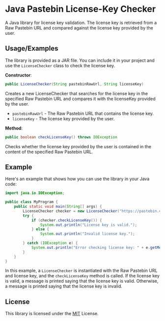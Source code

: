 
# Java Pastebin License-Key Checker

A Java library for license key validation. The license key is retrieved from a Raw Pastebin URL and compared against the license key provided by the user.
## Usage/Examples

The library is provided as a JAR file. You can include it in your project and use the `LicenseChecker` class to check the license key.

**Constructor**: 
```java
public LicenseChecker(String pastebinRawUrl, String licenseKey)
```

Creates a new LicenseChecker that searches for the license key in the specified Raw Pastebin URL and compares it with the licenseKey provided by the user.

- `pastebinRawUrl` - The Raw Pastebin URL that contains the license key.
- `licenseKey` - The license key provided by the user.

**Method**:
```java
public boolean checkLicenseKey() throws IOException
```
Checks whether the license key provided by the user is contained in the content of the specified Raw Pastebin URL.

## Example

Here's an example that shows how you can use the library in your Java code:

```java
import java.io.IOException;

public class MyProgram {
    public static void main(String[] args) {
        LicenseChecker checker = new LicenseChecker("https://pastebin.com/raw/PASTE_ID", "LICENSE_KEY");
        try {
            if (checker.checkLicenseKey()) {
                System.out.println("License key is valid.");
            } else {
                System.out.println("Invalid license key.");
            }
        } catch (IOException e) {
            System.out.println("Error checking license key: " + e.getMessage());
        }
    }
}
```
In this example, a `LicenseChecker` is instantiated with the Raw Pastebin URL and license key, and the `checkLicenseKey` method is called. If the license key is valid, a message is printed saying that the license key is valid. Otherwise, a message is printed saying that the license key is invalid.
## License
This library is licensed under the [MIT](https://choosealicense.com/licenses/mit/)
 License.
